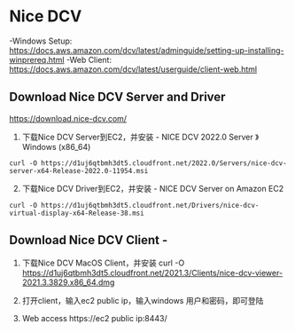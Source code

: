 
# Nice DCV

-Windows Setup: https://docs.aws.amazon.com/dcv/latest/adminguide/setting-up-installing-winprereq.html
-Web Client: https://docs.aws.amazon.com/dcv/latest/userguide/client-web.html


## Download Nice DCV Server and Driver
https://download.nice-dcv.com/

1. 下载Nice DCV Server到EC2，并安装  - NICE DCV 2022.0 Server 》 Windows (x86_64)
```
curl -O https://d1uj6qtbmh3dt5.cloudfront.net/2022.0/Servers/nice-dcv-server-x64-Release-2022.0-11954.msi
```
2. 下载Nice DCV Driver到EC2，并安装 - NICE DCV Server on Amazon EC2
```
curl -O https://d1uj6qtbmh3dt5.cloudfront.net/Drivers/nice-dcv-virtual-display-x64-Release-38.msi
```
## Download Nice DCV Client - 

1. 下载Nice DCV MacOS Client，并安装
curl -O https://d1uj6qtbmh3dt5.cloudfront.net/2021.3/Clients/nice-dcv-viewer-2021.3.3829.x86_64.dmg

2. 打开client，输入ec2 public ip，输入windows 用户和密码，即可登陆

3. Web access
https://ec2 public ip:8443/






